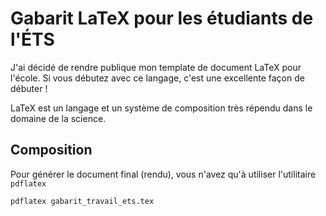 Gabarit LaTeX pour les étudiants de l'ÉTS
=============

J'ai décidé de rendre publique mon template de document LaTeX pour l'école. Si vous débutez avec ce langage, c'est une excellente façon de débuter !

LaTeX est un langage et un système de composition très répendu dans le domaine de la science.

Composition
------------

Pour générer le document final (rendu), vous n'avez qu'à utiliser l'utilitaire `pdflatex`

`pdflatex gabarit_travail_ets.tex`
